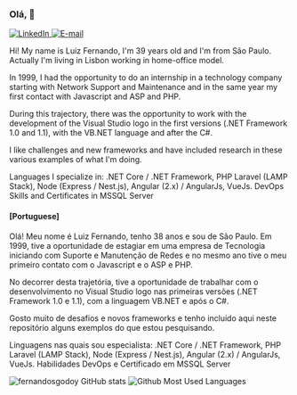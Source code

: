 ### Olá, 👋

<a href="https://bit.ly/2R83W6i" target="_blank">
<img src="https://img.shields.io/badge/-LinkedIn-blue?style=flat-square&logo=Linkedin&logoColor=white" alt="LinkedIn">
</a>

<a href="mailto:hireme2022@fsdeveloper.com.br" target="_blank">
<img src="https://img.shields.io/badge/-Gmail-c14438?style=flat-square&logo=Gmail&logoColor=white&link=mailto:luizfernando.itpro@gmail.com" alt="E-mail">
</a>

<p>
Hi! My name is Luiz Fernando, I'm 39 years old and I'm from São Paulo. Actually I'm living in Lisbon working in home-office model.
  
In 1999, I had the opportunity to do an internship in a technology company starting with Network Support and Maintenance and in the same year my first contact with Javascript and ASP and PHP.

During this trajectory, there was the opportunity to work with the development of the Visual Studio logo in the first versions (.NET Framework 1.0 and 1.1), with the VB.NET language and after the C#.

I like challenges and new frameworks and have included research in these various examples of what I'm doing.

Languages I specialize in:
.NET Core / .NET Framework, PHP Laravel (LAMP Stack),
Node (Express / Nest.js), Angular (2.x) / AngularJs, VueJs.
DevOps Skills and Certificates in MSSQL Server
  
</p>

<p>

  #### [Portuguese]

Olá! Meu nome é Luiz Fernando, tenho 38 anos e sou de São Paulo.
Em 1999, tive a oportunidade de estagiar em uma empresa de Tecnologia iniciando com Suporte e Manutenção de Redes e no mesmo ano tive o meu primeiro contato com o Javascript e o ASP e PHP.

No decorrer desta trajetória, tive a oportunidade de trabalhar com o desenvolvimento no Visual Studio logo nas primeiras versões (.NET Framework 1.0 e 1.1), com a linguagem VB.NET e após o C#.

Gosto muito de desafios e novos frameworks e tenho incluído aqui neste repositório alguns exemplos do que estou pesquisando.

Linguagens nas quais sou especialista: 
.NET Core / .NET Framework, PHP Laravel (LAMP Stack),
Node (Express / Nest.js), Angular (2.x) / AngularJs, VueJs.
Habilidades DevOps e Certificado em MSSQL Server
  
</p>

![fernandosgodoy GitHub stats](https://github-readme-stats.vercel.app/api?username=fernandosgodoy&show_icons=true&count_private=true&theme=dark)
![Github Most Used Languages](https://github-readme-stats.vercel.app/api/top-langs/?username=fernandosgodoy&layout=compact&theme=dark)

<!--
**fernandosgodoy/fernandosgodoy** is a ✨ _special_ ✨ repository because its `README.md` (this file) appears on your GitHub profile.

Here are some ideas to get you started:

- 🔭 I’m currently working on ...
- 🌱 I’m currently learning ...
- 👯 I’m looking to collaborate on ...
- 🤔 I’m looking for help with ...
- 💬 Ask me about ...
- 📫 How to reach me: ...
- 😄 Pronouns: ...
- ⚡ Fun fact: ...
-->
